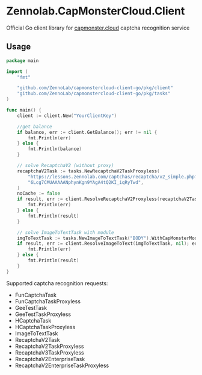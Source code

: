 # Zennolab.CapMonsterCloud.Client

Official Go client library for [capmonster.cloud](https://capmonster.cloud/) captcha recognition service

## Usage
```go
package main

import (
	"fmt"

	"github.com/ZennoLab/capmonstercloud-client-go/pkg/client"
	"github.com/ZennoLab/capmonstercloud-client-go/pkg/tasks"
)

func main() {
	client := client.New("YourClientKey")

	//get balance
	if balance, err := client.GetBalance(); err != nil {
		fmt.Println(err)
	} else {
		fmt.Println(balance)
	}

	// solve RecaptchaV2 (without proxy)
	recaptchaV2Task := tasks.NewRecaptchaV2TaskProxyless(
		"https://lessons.zennolab.com/captchas/recaptcha/v2_simple.php?level=high",
		"6Lcg7CMUAAAAANphynKgn9YAgA4tQ2KI_iqRyTwd",
	)
	noCache := false
	if result, err := client.ResolveRecaptchaV2Proxyless(recaptchaV2Task, noCache, nil); err != nil {
		fmt.Println(err)
	} else {
		fmt.Println(result)
	}

	// solve ImageToTextTask with module
	imgToTextTask := tasks.NewImageToTextTask("BODY").WithCapMonsterModule(tasks.CapMonsterModuleGoogle)
	if result, err := client.ResolveImageToText(imgToTextTask, nil); err != nil {
		fmt.Println(err)
	} else {
		fmt.Println(result)
	}
}
```
Supported captcha recognition requests:

- FunCaptchaTask
- FunCaptchaTaskProxyless
- GeeTestTask
- GeeTestTaskProxyless
- HCaptchaTask
- HCaptchaTaskProxyless
- ImageToTextTask
- RecaptchaV2Task
- RecaptchaV2TaskProxyless
- RecaptchaV3TaskProxyless
- RecaptchaV2EnterpriseTask
- RecaptchaV2EnterpriseTaskProxyless
